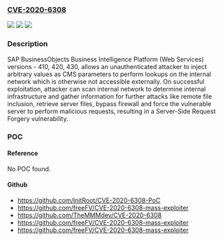 ### [CVE-2020-6308](https://cve.mitre.org/cgi-bin/cvename.cgi?name=CVE-2020-6308)
![](https://img.shields.io/static/v1?label=Product&message=SAP%20BusinessObjects%20Business%20Intelligence%20Platform%20(Web%20Services)&color=blue)
![](https://img.shields.io/static/v1?label=Version&message=%3C410%20&color=brighgreen)
![](https://img.shields.io/static/v1?label=Vulnerability&message=Server-Side%20Request%20Forgery&color=brighgreen)

### Description

SAP BusinessObjects Business Intelligence Platform (Web Services) versions - 410, 420, 430, allows an unauthenticated attacker to inject arbitrary values as CMS parameters to perform lookups on the internal network which is otherwise not accessible externally. On successful exploitation, attacker can scan internal network to determine internal infrastructure and gather information for further attacks like remote file inclusion, retrieve server files, bypass firewall and force the vulnerable server to perform malicious requests, resulting in a Server-Side Request Forgery vulnerability.

### POC

#### Reference
No POC found.

#### Github
- https://github.com/InitRoot/CVE-2020-6308-PoC
- https://github.com/freeFV/CVE-2020-6308-mass-exploiter
- https://github.com/TheMMMdev/CVE-2020-6308
- https://github.com/freeFV/CVE-2020-6308-mass-exploiter
- https://github.com/freeFV/CVE-2020-6308-mass-exploiter

